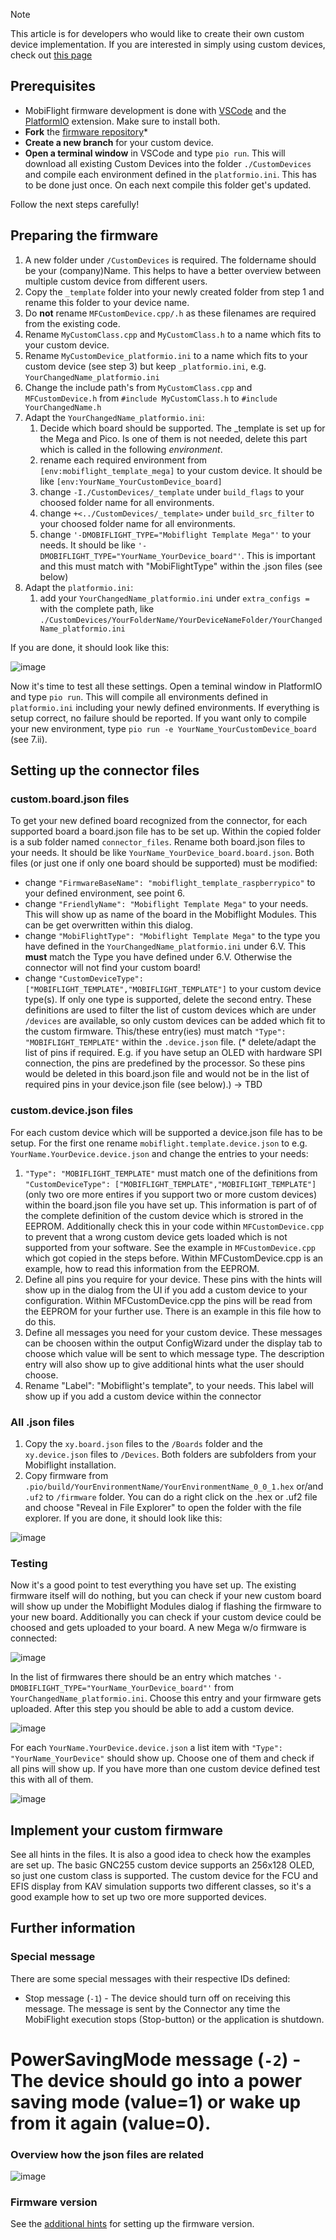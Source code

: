 > [!NOTE]  
> This article is for developers who would like to create their own custom device implementation. If you are interested in simply using custom devices, check out [this page](https://github.com/MobiFlight/MobiFlight-Connector/wiki/Using-a-pre-build-custom-device)

## Prerequisites
* MobiFlight firmware development is done with [VSCode](https://code.visualstudio.com/) and the [PlatformIO](https://platformio.org) extension. 
Make sure to install both.
* **Fork** the [firmware repository](https://github.com/MobiFlight/MobiFlight-FirmwareSource)*
* **Create a new branch** for your custom device.
* **Open a terminal window** in VSCode and type `pio run`. This will download all existing Custom Devices into the folder `./CustomDevices` and compile each environment defined in the `platformio.ini`. This has to be done just once. On each next compile this folder get's updated.

Follow the next steps carefully!

## Preparing the firmware
1. A new folder under `/CustomDevices` is required. The foldername should be your (company)Name. This helps to have a better overview between multiple custom device from different users.
2. Copy the `_template` folder into your newly created folder from step 1 and rename this folder to your device name.
3. Do **not** rename `MFCustomDevice.cpp/.h` as these filenames are required from the existing code.
4. Rename `MyCustomClass.cpp` and `MyCustomClass.h` to a name which fits to your custom device.
5. Rename `MyCustomDevice_platformio.ini` to a name which fits to your custom device (see step 3) but keep `_platformio.ini`, e.g. `YourChangedName_platformio.ini`
6. Change the include path's from `MyCustomClass.cpp` and `MFCustomDevice.h` from `#include MyCustomClass.h` to `#include YourChangedName.h`
7. Adapt the `YourChangedName_platformio.ini`:
   1. Decide which board should be supported. The _template is set up for the Mega and Pico. Is one of them is not needed, delete this part which is called in the following _environment_.
   2. rename each required environment from `[env:mobiflight_template_mega]` to your custom device. It should be like `[env:YourName_YourCustomDevice_board]`
   3. change `-I./CustomDevices/_template` under `build_flags` to your choosed folder name for all environments.
   4. change `+<../CustomDevices/_template>` under `build_src_filter` to your choosed folder name for all environments.
   5. change `'-DMOBIFLIGHT_TYPE="Mobiflight Template Mega"'` to your needs. It should be like `'-DMOBIFLIGHT_TYPE="YourName_YourDevice_board"'`. This is important and this must match with "MobiFlightType" within the .json files (see below)
8. Adapt the `platformio.ini`:
   1. add your `YourChangedName_platformio.ini` under `extra_configs =` with the complete path, like `./CustomDevices/YourFolderName/YourDeviceNameFolder/YourChangedName_platformio.ini`

If you are done, it should look like this:

![image](https://github.com/MobiFlight/MobiFlight-Connector/assets/3263285/58bf29c7-11df-47e9-a045-99ca731d917c)

Now it's time to test all these settings. Open a teminal window in PlatformIO and type `pio run`. This will compile all environments defined in `platformio.ini` including your newly defined environments. If everything is setup correct, no failure should be reported.
If you want only to compile your new environment, type `pio run -e YourName_YourCustomDevice_board` (see 7.ii).

## Setting up the connector files

### custom.board.json files

To get your new defined board recognized from the connector, for each supported board a board.json file has to be set up. Within the copied folder is a sub folder named `connector_files`. Rename both board.json files to your needs. It should be like `YourName_YourDevice_board.board.json`. Both files (or just one if only one board should be supported) must be modified:
* change `"FirmwareBaseName": "mobiflight_template_raspberrypico"` to your defined environment, see point 6.
* change `"FriendlyName": "Mobiflight Template Mega"` to your needs. This will show up as name of the board in the Mobiflight Modules. This can be get overwritten within this dialog.
* change `"MobiFlightType": "Mobiflight Template Mega"` to the type you have defined in the `YourChangedName_platformio.ini` under 6.V. This **must** match the Type you have defined under 6.V. Otherwise the connector will not find your custom board!
* change `"CustomDeviceType": ["MOBIFLIGHT_TEMPLATE","MOBIFLIGHT_TEMPLATE"]` to your custom device type(s). If only one type is supported, delete the second entry. These definitions are used to filter the list of custom devices which are under `/devices` are available, so only custom devices can be added which fit to the custom firmware. This/these entry(ies) must match `"Type": "MOBIFLIGHT_TEMPLATE"` within the `.device.json` file.
(* delete/adapt the list of pins if required. E.g. if you have setup an OLED with hardware SPI connection, the pins are predefined by the processor. So these pins would be deleted in this board.json file and would not be in the list of required pins in your device.json file (see below).) -> TBD

### custom.device.json files
For each custom device which will be supported a device.json file has to be setup. For the first one rename `mobiflight.template.device.json` to e.g. `YourName.YourDevice.device.json` and change the entries to your needs:
1. `"Type": "MOBIFLIGHT_TEMPLATE"` must match one of the definitions from `"CustomDeviceType": ["MOBIFLIGHT_TEMPLATE","MOBIFLIGHT_TEMPLATE"]` (only two ore more entires if you support two or more custom devices) within the board.json file you have set up. This information is part of of the complete definition of the custom device which is strored in the EEPROM. Additionally check this in your code within `MFCustomDevice.cpp` to prevent that a wrong custom device gets loaded which is not supported from your software. See the example in `MFCustomDevice.cpp` which got copied in the steps before.
Within MFCustomDevice.cpp is an example, how to read this information from the EEPROM.
2. Define all pins you require for your device. These pins with the hints will show up in the dialog from the UI if you add a custom device to your configuration. Within MFCustomDevice.cpp the pins will be read from the EEPROM for your further use. There is an example in this file how to do this.
3. Define all messages you need for your custom device. These messages can be choosen within the output ConfigWizard under the display tab to choose which value will be sent to which message type. The description entry will also show up to give additional hints what the user should choose.
4. Rename "Label": "Mobiflight's template", to your needs. This label will show up if you add a custom device within the connector

### All .json files
1. Copy the `xy.board.json` files to the `/Boards` folder and the `xy.device.json` files to `/Devices`. Both folders are subfolders from your Mobiflight installation.
2. Copy firmware from `.pio/build/YourEnvironmentName/YourEnvironmentName_0_0_1.hex` or/and `.uf2` to `/firmware` folder. You can do a right click on the .hex or .uf2 file and choose "Reveal in File Explorer" to open the folder with the file explorer.
If you are done, it should look like this:

![image](https://github.com/MobiFlight/MobiFlight-Connector/assets/3263285/3d4446dc-e774-4c0c-bda4-7320ec66d242)

### Testing
Now it's a good point to test everything you have set up. The existing firmware itself will do nothing, but you can check if your new custom board will show up under the Mobiflight Modules dialog if flashing the firmware to your new board. Additionally you can check if your custom device could be choosed and gets uploaded to your board.
A new Mega w/o firmware is connected:

![image](https://github.com/MobiFlight/MobiFlight-Connector/assets/3263285/7167ecb9-c254-400c-88be-fc5ef5b103b3)

In the list of firmwares there should be an entry which matches `'-DMOBIFLIGHT_TYPE="YourName_YourDevice_board"'` from `YourChangedName_platformio.ini`.
Choose this entry and your firmware gets uploaded.
After this step you should be able to add a custom device.

![image](https://github.com/MobiFlight/MobiFlight-Connector/assets/3263285/59f292f7-cbb1-4570-b0be-c5a933958e9e)

For each `YourName.YourDevice.device.json` a list item with `"Type": "YourName_YourDevice"` should show up. Choose one of them and check if all pins will show up. If you have more than one custom device defined test this with all of them.

![image](https://github.com/MobiFlight/MobiFlight-Connector/assets/3263285/55d15e50-39ee-4474-a251-61da51754320)


## Implement your custom firmware
See all hints in the files. It is also a good idea to check how the examples are set up. The basic GNC255 custom device supports an 256x128 OLED, so just one custom class is supported. The custom device for the FCU and EFIS display from KAV simulation supports two different classes, so it's a good example how to set up two ore more supported devices.

## Further information

### Special message
There are some special messages with their respective IDs defined:
* Stop message (`-1`) - The device should turn off on receiving this message. The message is sent by the Connector any time the MobiFlight execution stops (Stop-button) or the application is shutdown.
# PowerSavingMode message (`-2`) - The device should go into a power saving mode (value=1) or wake up from it again (value=0).

### Overview how the json files are related
![image](https://github.com/MobiFlight/MobiFlight-Connector/assets/3263285/0123829b-27c1-49ad-96d2-30a751da6e25)

### Firmware version
See the [additional hints](https://github.com/MobiFlight/MobiFlight-Connector/wiki/Adding-a-custom-board-to-MobiFlight#step-2-setting-the-firmware-version) for setting up the firmware version.
